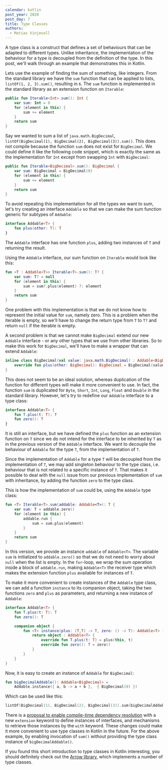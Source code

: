 ```yaml
---
calendar: kotlin
post_year: 2020
post_day: 7
title: Type Classes
authors:
  - Matias Vinjevoll
---
```

A type class is a construct that defines a set of behaviours that can be adapted to different types. Unlike
inheritance, the implementation of the behaviour for a type is decoupled from the definition of the type.
In this post, we'll walk through an example that demonstrates this in Kotlin. 

Lets use the example of finding the sum of something, like integers. From the standard library we have the `sum`
function that can be applied to lists, `listOf(1, 2, 3).sum()`, resulting in `6`. The `sum` function is implemented 
in the standard library as an extension function on `Iterable`:

```kotlin
public fun Iterable<Int>.sum(): Int {
    var sum: Int = 0
    for (element in this) {
        sum += element
    }
    return sum
}
```

Say we wanted to sum a list of `java.math.BigDecimal`, `listOf(BigDecimal(1), BigDecimal(2), BigDecimal(3)).sum()`.
This does not compile because the function `sum` does not exist for `BigDecimal`.
We could define it like the following code snippet, which is exactly the same as the implementation for `Int` except from swapping `Int` with `BigDecimal`:

```kotlin
public fun Iterable<BigDecimal>.sum(): BigDecimal {
    var sum: BigDecimal = BigDecimal(0)
    for (element in this) {
        sum += element
    }
    return sum
}
```

To avoid repeating this implementation for all the types we want to sum, let's try creating an interface `Addable`
so that we can make the sum function generic for subtypes of `Addable`:

```kotlin
interface Addable<T> {
    fun plus(other: T): T
}
```

The `Addable` interface has one function `plus`, adding two instances of `T` and returning the result. 

Using the `Addable` interface, our sum function on `Iterable` would look like this:

```kotlin
fun <T : Addable<T>> Iterable<T>.sum(): T? {
    var sum: T? = null
    for (element in this) {
        sum = sum?.plus(element) ?: element 
    }
    return sum
}
```

One problem with this implementation is that we do not know how to represent the initial value for `sum`, namely zero.
This is a problem when the iterable is empty, so we'll have to change the return type from `T` to `T?` and return
`null` if the iterable is empty.

A second problem is that we cannot make `BigDecimal` extend our new `Addable` interface - or any other types that
we use from other libraries. So to make this work for `BigDecimal`, we'll have to make a wrapper that can extend `Addable`:

```kotlin
inline class BigDecimal(val value: java.math.BigDecimal) : Addable<BigDecimal> {
    override fun plus(other: BigDecimal): BigDecimal = BigDecimal(value + other.value)
}
```

This does not seem to be an ideal solution, whereas duplication of the function for different types will make it more
convenient to use. In fact, the function `sum` is duplicated for `Byte`, `Short`, `Int`, `Long`, `Float` and `Double` in the standard library.
However, let's try to redefine our `Addable` interface to a type class:

```kotlin
interface Addable<T> {
    fun T.plus(t: T): T
    fun zero(): T
}
```

It is still an interface, but we have defined the `plus` function as an extension function on `T` since we do not intend
for the interface to be inherited by `T` as in the previous version of the `Addable` interface. We want to decouple
the behaviour of `Addable` for the type `T`, from the implementation of `T`.

Since the implementation of `Addable` for a type `T` will be decoupled from the implementation of `T`, we may add
singleton behaviour to the type class, i.e. behaviour that is not related to a specific instance of `T`.
That makes it possible to deal with the `null` issue from our previous implementation of `sum` with inheritance, 
by adding the function `zero` to the type class.

This is how the implementation of `sum` could be, using the `Addable` type class: 

```kotlin
fun <T> Iterable<T>.sum(addable: Addable<T>): T {
    var sum: T = addable.zero()
    for (element in this) {
        addable.run {
            sum = sum.plus(element)
        }
    }
    return sum
}
```

In this version, we provide an instance `addable` of `Addable<T>`. The variable `sum` is initialized to
`addable.zero()` so that we do not need to worry about `null` when the list is empty. In the `for`-loop, we 
wrap the sum operation inside a block of `addable.run`, making `Addable<T>` the receiver type which makes the
extension function `plus` available for instances of `T`.

To make it more convenient to create instances of the `Addable` type class, we can add a function `instance` to its
companion object, taking the two functions `zero` and `plus` as parameters, and returning a new instance of `Addable`:

```kotlin
interface Addable<T> {
    fun T.plus(t: T): T
    fun zero(): T

    companion object {
        fun <T> instance(plus: (T,T) -> T, zero: () -> T): Addable<T> {
            return object : Addable<T> {
                override fun T.plus(t: T) = plus(this, t)
                override fun zero(): T = zero()
            }
        }
    }
}
```

Now, it is easy to create an instance of `Addable` for `BigDecimal`: 

```kotlin
fun bigDecimalAddable(): Addable<BigDecimal> =
    Addable.instance({ a, b -> a + b },  { BigDecimal(0) })
```

Which can be used like this:

```kotlin
listOf(BigDecimal(1), BigDecimal(2), BigDecimal(3)).sum(bigDecimalAddable())
```

There is a [proposal to enable compile-time dependency resolution](https://github.com/Kotlin/KEEP/pull/87) with a 
new `extension` keyword to define instances of interfaces, and mechanisms to retrieve those instances by the `with` 
keyword. These changes could make it more convenient to use type classes in Kotlin in the future. For the above example, 
by enabling invocation of `sum()` without providing the type class instance of `bigDecimalAddable()`.

If you found this short introduction to type classes in Kotlin interesting, you should definitely check out the [Arrow library](https://arrow-kt.io/docs/typeclasses/intro/), which implements a number of type classes.